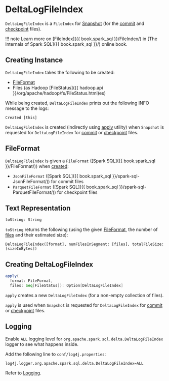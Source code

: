 # DeltaLogFileIndex

`DeltaLogFileIndex` is a `FileIndex` for [Snapshot](Snapshot.md) (for the [commit](Snapshot.md#deltaFileIndexOpt) and [checkpoint](Snapshot.md#checkpointFileIndexOpt) files).

!!! note
    Learn more on [FileIndex]({{ book.spark_sql }}/FileIndex/) in [The Internals of Spark SQL]({{ book.spark_sql }}/) online book.

## Creating Instance

`DeltaLogFileIndex` takes the following to be created:

* [FileFormat](#format)
* <span id="files"> Files (as Hadoop [FileStatus]({{ hadoop.api }}/org/apache/hadoop/fs/FileStatus.html)es)

While being created, `DeltaLogFileIndex` prints out the following INFO message to the logs:

```text
Created [this]
```

`DeltaLogFileIndex` is created (indirectly using [apply](#apply) utility) when `Snapshot` is requested for `DeltaLogFileIndex` for [commit](Snapshot.md#deltaFileIndexOpt) or [checkpoint](Snapshot.md#checkpointFileIndexOpt) files.

## <span id="format"> FileFormat

`DeltaLogFileIndex` is given a `FileFormat` ([Spark SQL]({{ book.spark_sql }}/FileFormat/)) when [created](#creating-instance):

* `JsonFileFormat` ([Spark SQL]({{ book.spark_sql }}/spark-sql-JsonFileFormat/)) for commit files
* `ParquetFileFormat` ([Spark SQL]({{ book.spark_sql }}/spark-sql-ParquetFileFormat/)) for checkpoint files

## <span id="toString"> Text Representation

```scala
toString: String
```

`toString` returns the following (using the given [FileFormat](#format), the number of [files](#files) and their estimated size):

```text
DeltaLogFileIndex([format], numFilesInSegment: [files], totalFileSize: [sizeInBytes])
```

## <span id="apply"> Creating DeltaLogFileIndex

```scala
apply(
  format: FileFormat,
  files: Seq[FileStatus]): Option[DeltaLogFileIndex]
```

`apply` creates a new `DeltaLogFileIndex` (for a non-empty collection of files).

`apply` is used when `Snapshot` is requested for `DeltaLogFileIndex` for [commit](Snapshot.md#deltaFileIndexOpt) or [checkpoint](Snapshot.md#checkpointFileIndexOpt) files.

## Logging

Enable `ALL` logging level for `org.apache.spark.sql.delta.DeltaLogFileIndex` logger to see what happens inside.

Add the following line to `conf/log4j.properties`:

```text
log4j.logger.org.apache.spark.sql.delta.DeltaLogFileIndex=ALL
```

Refer to [Logging](spark-logging.md).
